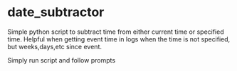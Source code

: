 # date_subtractor
Simple python script to subtract time from either current time or specified time.
Helpful when getting event time in logs when the time is not specified, but weeks,days,etc since event.

Simply run script and follow prompts
